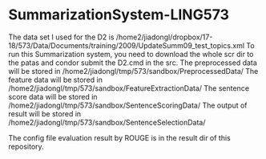 # SummarizationSystem-LING573

The data set I used for the D2 is /home2/jiadongl/dropbox/17-18/573/Data/Documents/training/2009/UpdateSumm09_test_topics.xml
To run this Summarization system, you need to download the whole scr dir to the patas and condor submit the D2.cmd in the src.
The preprocessed data will be stored in /home2/jiadongl/tmp/573/sandbox/PreprocessedData/ 
The feature data will be stored in /home2/jiadongl/tmp/573/sandbox/FeatureExtractionData/
The sentence score data will be stored in /home2/jiadongl/tmp/573/sandbox/SentenceScoringData/
The output of result will be stored in /home2/jiadongl/tmp/573/sandbox/SentenceSelectionData/

The config file evaluation result by ROUGE is in the result dir of this repository.
